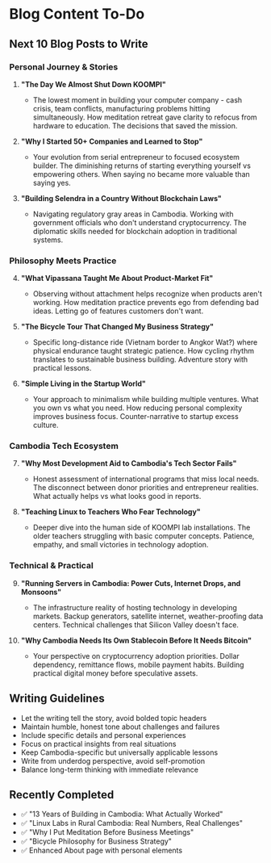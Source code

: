 # Blog Content To-Do

## Next 10 Blog Posts to Write

### Personal Journey & Stories

1. **"The Day We Almost Shut Down KOOMPI"**
   - The lowest moment in building your computer company - cash crisis, team conflicts, manufacturing problems hitting simultaneously. How meditation retreat gave clarity to refocus from hardware to education. The decisions that saved the mission.

2. **"Why I Started 50+ Companies and Learned to Stop"**
   - Your evolution from serial entrepreneur to focused ecosystem builder. The diminishing returns of starting everything yourself vs empowering others. When saying no became more valuable than saying yes.

3. **"Building Selendra in a Country Without Blockchain Laws"**
   - Navigating regulatory gray areas in Cambodia. Working with government officials who don't understand cryptocurrency. The diplomatic skills needed for blockchain adoption in traditional systems.

### Philosophy Meets Practice

4. **"What Vipassana Taught Me About Product-Market Fit"**
   - Observing without attachment helps recognize when products aren't working. How meditation practice prevents ego from defending bad ideas. Letting go of features customers don't want.

5. **"The Bicycle Tour That Changed My Business Strategy"**
   - Specific long-distance ride (Vietnam border to Angkor Wat?) where physical endurance taught strategic patience. How cycling rhythm translates to sustainable business building. Adventure story with practical lessons.

6. **"Simple Living in the Startup World"**
   - Your approach to minimalism while building multiple ventures. What you own vs what you need. How reducing personal complexity improves business focus. Counter-narrative to startup excess culture.

### Cambodia Tech Ecosystem

7. **"Why Most Development Aid to Cambodia's Tech Sector Fails"**
   - Honest assessment of international programs that miss local needs. The disconnect between donor priorities and entrepreneur realities. What actually helps vs what looks good in reports.

8. **"Teaching Linux to Teachers Who Fear Technology"**
   - Deeper dive into the human side of KOOMPI lab installations. The older teachers struggling with basic computer concepts. Patience, empathy, and small victories in technology adoption.

### Technical & Practical

9. **"Running Servers in Cambodia: Power Cuts, Internet Drops, and Monsoons"**
   - The infrastructure reality of hosting technology in developing markets. Backup generators, satellite internet, weather-proofing data centers. Technical challenges that Silicon Valley doesn't face.

10. **"Why Cambodia Needs Its Own Stablecoin Before It Needs Bitcoin"**
    - Your perspective on cryptocurrency adoption priorities. Dollar dependency, remittance flows, mobile payment habits. Building practical digital money before speculative assets.

## Writing Guidelines

- Let the writing tell the story, avoid bolded topic headers
- Maintain humble, honest tone about challenges and failures
- Include specific details and personal experiences
- Focus on practical insights from real situations
- Keep Cambodia-specific but universally applicable lessons
- Write from underdog perspective, avoid self-promotion
- Balance long-term thinking with immediate relevance

## Recently Completed

- ✅ "13 Years of Building in Cambodia: What Actually Worked"
- ✅ "Linux Labs in Rural Cambodia: Real Numbers, Real Challenges"  
- ✅ "Why I Put Meditation Before Business Meetings"
- ✅ "Bicycle Philosophy for Business Strategy"
- ✅ Enhanced About page with personal elements